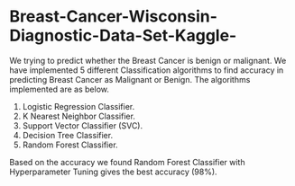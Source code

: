 # Breast-Cancer-Wisconsin-Diagnostic-Data-Set-Kaggle-
We trying to predict whether the Breast Cancer is benign or malignant.
We have implemented 5 different Classification algorithms to find accuracy in predicting Breast Cancer as Malignant or Benign. The algorithms implemented are as below.
1. Logistic Regression Classifier.
2. K Nearest Neighbor Classifier.
3. Support Vector Classifier (SVC).
4. Decision Tree Classifier.
5. Random Forest Classifier.

Based on the accuracy we found Random Forest Classifier with Hyperparameter Tuning gives the best accuracy (98%).

